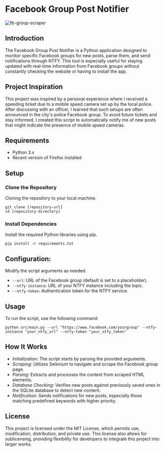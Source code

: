# Facebook Group Post Notifier

![fb-group-scraper](https://github.com/user-attachments/assets/ff7c10ef-54ea-4885-a101-b2ec158a1265)


## Introduction

The Facebook Group Post Notifier is a Python application designed to monitor specific Facebook groups for new posts, parse them, and send notifications through NTFY. This tool is especially useful for staying updated with real-time information from Facebook groups without constantly checking the website or having to install the app.

## Project Inspiration

This project was inspired by a personal experience where I received a speeding ticket due to a mobile speed camera set up by the local police. After discussing with an officer, I learned that such setups are often announced in the city's police Facebook group. To avoid future tickets and stay informed, I created this script to automatically notify me of new posts that might indicate the presence of mobile speed cameras.

## Requirements

- Python 3.x
- Recent version of Firefox installed

## Setup
### Clone the Repository
Cloning the repository to your local machine.

```
git clone [repository-url]
cd [repository-directory]
```

### Install Dependencies
Install the required Python libraries using pip.

```
pip install -r requirements.txt
```

## Configuration:
Modify the script arguments as needed.
- `--url`: URL of the Facebook group (default is set to a placeholder).
- `--ntfy-instance`: URL of your NTFY instance including the topic.
- `--ntfy-token`: Authentication token for the NTFY service.

## Usage
To run the script, use the following command:

```
python src/main.py --url "https://www.facebook.com/yourgroup" --ntfy-instance "your_ntfy_url" --ntfy-token "your_ntfy_token"
```

## How It Works
- *Initialization*: The script starts by parsing the provided arguments.
- *Scraping*: Utilizes Selenium to navigate and scrape the Facebook group page.
- *Parsing*: Extracts and processes the content from scraped HTML elements.
- *Database Checking*: Verifies new posts against previously saved ones in the SQLite database to detect new content.
- *Notification*: Sends notifications for new posts, especially those matching predefined keywords with higher priority.

## License
This project is licensed under the MIT License, which permits use, modification, distribution, and private use. This license also allows for sublicensing, providing flexibility for developers to integrate this project into larger works.
